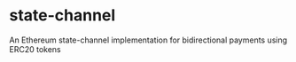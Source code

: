 # state-channel
An Ethereum state-channel implementation for  bidirectional payments using ERC20 tokens

